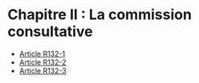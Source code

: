# Chapitre II : La commission consultative

- [Article R132-1](article-r132-1.md)
- [Article R132-2](article-r132-2.md)
- [Article R132-3](article-r132-3.md)

